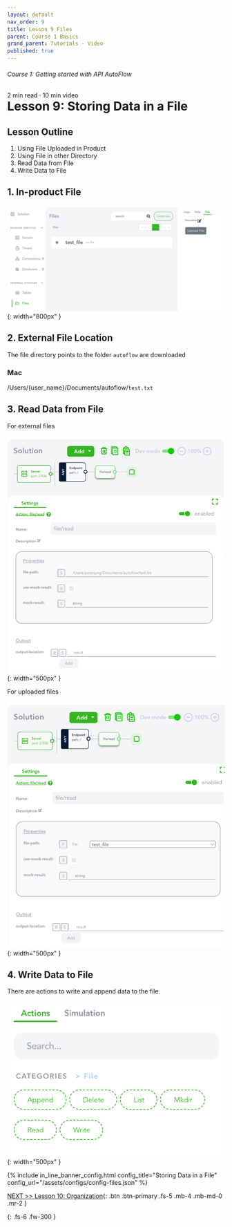 ```yaml
---
layout: default
nav_order: 9
title: Lesson 9 Files
parent: Course 1 Basics
grand_parent: Tutorials - Video
published: true
---
```

<h6>Course 1: Getting started with API AutoFlow</h6>
2 min read · 10 min video
<h1 style="margin-top:0">Lesson 9: Storing Data in a File</h1>


## Lesson Outline

1. Using File Uploaded in Product
2. Using File in other Directory
3. Read Data from File
4. Write Data to File

## 1\. In-product File

![File Upload](/assets/images/tutorial-file-1.png){: width="800px" }

## 2\. External File Location

The file directory points to the folder `autoflow` are downloaded

### Mac
/Users/{user_name}/Documents/autoflow/`test.txt`



## 3\. Read Data from File

For external files

![File Upload](/assets/images/tutorial-file-3.png){: width="500px" }

For uploaded files

![File Upload](/assets/images/tutorial-file-4.png){: width="500px" }

## 4\. Write Data to File

There are actions to write and append data to the file.

![File Upload](/assets/images/tutorial-file-5.png){: width="500px" }




{% include in_line_banner_config.html config_title="Storing Data in a File" config_url="/assets/configs/config-files.json" %}


[NEXT >> Lesson 10: Organization](/docs/tutorial-video/course-1-basics/lesson-10-organization/){: .btn .btn-primary .fs-5 .mb-4 .mb-md-0 .mr-2 }

{: .fs-6 .fw-300 }